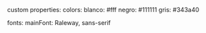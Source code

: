 custom properties:
colors:
blanco: #fff
negro: #111111
gris: #343a40

fonts:
mainFont: Raleway, sans-serif
